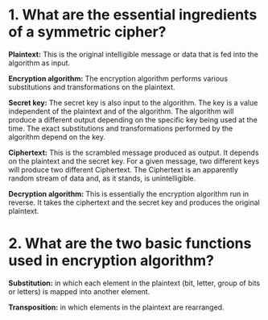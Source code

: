 # 1. What are the essential ingredients of a symmetric cipher?
**Plaintext:** This is the original intelligible message or data that is fed into the algorithm as input.

**Encryption algorithm:** The encryption algorithm performs various substitutions and transformations on the plaintext.

**Secret key:** The secret key is also input to the algorithm. The key is a value independent of the plaintext and of the algorithm. The algorithm will produce a different output depending on the specific key being used at the time. The exact 
substitutions and transformations performed by the algorithm depend on the key.

**Ciphertext:** This is the scrambled message produced as output. It depends on the plaintext and the secret key. For a
given message, two different keys will produce two different Ciphertext. The Ciphertext is an apparently random stream of 
data and, as it stands, is unintelligible.

**Decryption algorithm:** This is essentially the encryption algorithm run in reverse. It takes the ciphertext and the secret 
key and produces the original plaintext.

# 2. What are the two basic functions used in encryption algorithm?
**Substitution:** in which  each element in the plaintext (bit, letter, group of bits or letters) is mapped into another element.

**Transposition:** in which elements in the plaintext are rearranged.

